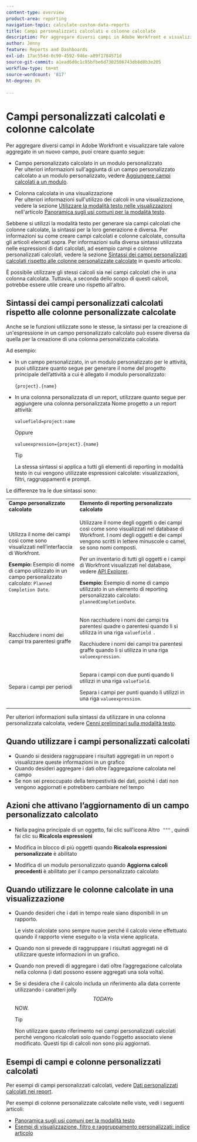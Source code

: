 ```yaml
---
content-type: overview
product-area: reporting
navigation-topic: calculate-custom-data-reports
title: Campi personalizzati calcolati e colonne calcolate
description: Per aggregare diversi campi in Adobe Workfront e visualizzare tale valore aggregato in un nuovo campo, è possibile creare un campo personalizzato calcolato in un modulo personalizzato o una colonna calcolata in una visualizzazione.
author: Jenny
feature: Reports and Dashboards
exl-id: 17ac554d-0c90-4592-946e-a89f1784571d
source-git-commit: a1ead6d0c1c85bfbe6d7302506743db8d8b3e205
workflow-type: tm+mt
source-wordcount: '817'
ht-degree: 0%

---
```


# Campi personalizzati calcolati e colonne calcolate

Per aggregare diversi campi in Adobe Workfront e visualizzare tale valore aggregato in un nuovo campo, puoi creare quanto segue:

* Campo personalizzato calcolato in un modulo personalizzato\
  Per ulteriori informazioni sull&#39;aggiunta di un campo personalizzato calcolato a un modulo personalizzato, vedere [Aggiungere campi calcolati a un modulo](/help/quicksilver/administration-and-setup/customize-workfront/create-manage-custom-forms/form-designer/design-a-form/add-a-calculated-field.md).

* Colonna calcolata in una visualizzazione\
  Per ulteriori informazioni sull&#39;utilizzo dei calcoli in una visualizzazione, vedere la sezione [Utilizzare la modalità testo nelle visualizzazioni](../../../reports-and-dashboards/reports/text-mode/understand-common-uses-text-mode.md#use-text-mode-in-views) nell&#39;articolo [Panoramica sugli usi comuni per la modalità testo](../../../reports-and-dashboards/reports/text-mode/understand-common-uses-text-mode.md).

Sebbene si utilizzi la modalità testo per generare sia campi calcolati che colonne calcolate, la sintassi per la loro generazione è diversa. Per informazioni su come creare campi calcolati e colonne calcolate, consulta gli articoli elencati sopra. Per informazioni sulla diversa sintassi utilizzata nelle espressioni di dati calcolati, ad esempio campi e colonne personalizzati calcolati, vedere la sezione [Sintassi dei campi personalizzati calcolati rispetto alle colonne personalizzate calcolate](/help/quicksilver/reports-and-dashboards/reports/calc-cstm-data-reports/calculated-custom-fields-calculated-columns.md#syntax-of-calculated-custom-fields-vs-calculated-custom-columns) in questo articolo.

È possibile utilizzare gli stessi calcoli sia nei campi calcolati che in una colonna calcolata. Tuttavia, a seconda dello scopo di questi calcoli, potrebbe essere utile creare uno rispetto all&#39;altro.

## Sintassi dei campi personalizzati calcolati rispetto alle colonne personalizzate calcolate

Anche se le funzioni utilizzate sono le stesse, la sintassi per la creazione di un&#39;espressione in un campo personalizzato calcolato può essere diversa da quella per la creazione di una colonna personalizzata calcolata.

Ad esempio:

* In un campo personalizzato, in un modulo personalizzato per le attività, puoi utilizzare quanto segue per generare il nome del progetto principale dell’attività a cui è allegato il modulo personalizzato:

  `{project}.{name}`

* In una colonna personalizzata di un report, utilizzare quanto segue per aggiungere una colonna personalizzata Nome progetto a un report attività:

  `valuefield=project:name`

  Oppure

  `valueexpression={project}.{name}`

  >[!TIP]
  >
  >La stessa sintassi si applica a tutti gli elementi di reporting in modalità testo in cui vengono utilizzate espressioni calcolate: visualizzazioni, filtri, raggruppamenti e prompt.

Le differenze tra le due sintassi sono:

<table style="table-layout:auto"> 
 <col> 
 <col> 
 <tbody> 
  <tr> 
   <td><strong>Campo personalizzato calcolato</strong></td>
   <td><strong>Elemento di reporting personalizzato calcolato</strong></td> 
  </tr> 
  <tr> 
   <td> <p>Utilizza il nome dei campi così come sono visualizzati nell’interfaccia di Workfront.</p> <p class="example" data-mc-autonum="<b>Example: </b>"><span class="autonumber"><span><b>Esempio: </b></span></span>Esempio di nome di campo utilizzato in un campo personalizzato calcolato: <code>Planned Completion Date</code>.</p> </td> 
   <td> <p>Utilizzare il nome degli oggetti o dei campi così come sono visualizzati nel database di Workfront. I nomi degli oggetti e dei campi vengono scritti in lettere minuscole o camel, se sono nomi composti. </p> <p>Per un inventario di tutti gli oggetti e i campi di Workfront visualizzati nel database, vedere <a href="../../../wf-api/general/api-explorer.md" class="MCXref xref">API Explorer</a>. </p> <p class="example" data-mc-autonum="<b>Example: </b>"><span class="autonumber"><span><b>Esempio: </b></span></span>Esempio di nome di campo utilizzato in un elemento di reporting personalizzato calcolato: <code>plannedCompletionDate</code>.</p> </td> 
  </tr> 
  <tr> 
   <td>Racchiudere i nomi dei campi tra parentesi graffe</td> 
   <td> <p>Non racchiudere i nomi dei campi tra parentesi quadre o parentesi quando li si utilizza in una riga <code>valuefield </code>.</p> <p>Racchiudere i nomi dei campi tra parentesi graffe quando li si utilizza in una riga <code>valueexpression</code>.</p> </td> 
  </tr> 
  <tr> 
   <td>Separa i campi per periodi</td> 
   <td> <p>Separa i campi con due punti quando li utilizzi in una riga <code>valuefield</code>.</p> <p>Separa i campi per punti quando li utilizzi in una riga <code>valueexpression</code>.</p> </td> 
  </tr> 
 </tbody> 
</table>

Per ulteriori informazioni sulla sintassi da utilizzare in una colonna personalizzata calcolata, vedere [Cenni preliminari sulla modalità testo](../../../reports-and-dashboards/reports/text-mode/understand-text-mode.md).

## Quando utilizzare i campi personalizzati calcolati

* Quando si desidera raggruppare i risultati aggregati in un report o visualizzare queste informazioni in un grafico
* Quando desideri aggregare i dati oltre l’aggregazione calcolata nel campo
* Se non sei preoccupato della tempestività dei dati, poiché i dati non vengono aggiornati e potrebbero cambiare nel tempo

## Azioni che attivano l’aggiornamento di un campo personalizzato calcolato

* Nella pagina principale di un oggetto, fai clic sull&#39;icona Altro ![Icona Altro](assets/more-icon.png), quindi fai clic su **Ricalcola espressioni**

* Modifica in blocco di più oggetti quando **Ricalcola espressioni personalizzate** è abilitato
* Modifica di un modulo personalizzato quando **Aggiorna calcoli precedenti** è abilitato per il campo personalizzato calcolato

## Quando utilizzare le colonne calcolate in una visualizzazione

* Quando desideri che i dati in tempo reale siano disponibili in un rapporto.

  Le viste calcolate sono sempre nuove perché il calcolo viene effettuato quando il rapporto viene eseguito o la vista viene applicata.

* Quando non si prevede di raggruppare i risultati aggregati né di utilizzare queste informazioni in un grafico.
* Quando non prevedi di aggregare i dati oltre l’aggregazione calcolata nella colonna (i dati possono essere aggregati una sola volta).
* Se si desidera che il calcolo includa un riferimento alla data corrente utilizzando i caratteri jolly $$TODAY o $$NOW.

  >[!TIP]
  >
  >Non utilizzare questo riferimento nei campi personalizzati calcolati perché vengono ricalcolati solo quando l&#39;oggetto associato viene modificato. Questi tipi di calcoli non sono più aggiornati.

## Esempi di campi e colonne personalizzati calcolati

Per esempi di campi personalizzati calcolati, vedere [Dati personalizzati calcolati nei report](../../../reports-and-dashboards/reports/calc-cstm-data-reports/calculated-custom-data-reports.md).

Per esempi di colonne personalizzate calcolate nelle viste, vedi i seguenti articoli:

* [Panoramica sugli usi comuni per la modalità testo](../../../reports-and-dashboards/reports/text-mode/understand-common-uses-text-mode.md)
* [Esempi di visualizzazione, filtro e raggruppamento personalizzati: indice articolo](../../../reports-and-dashboards/reports/custom-view-filter-grouping-samples/custom-view-filter-grouping-samples.md)
